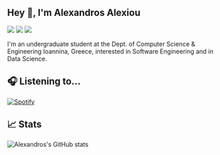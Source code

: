 ## Hey 👋, I'm Alexandros Alexiou

[![](https://img.shields.io/badge/-@homepage-%231DA1F2?style=flat-square&logo=about.me&logoColor=ffffff)](https://alexandrosalexiou.github.io/)
[![](https://img.shields.io/badge/-@alexandrosalexiou-%23181717?style=flat-square&logo=github)](https://github.com/AlexandrosAlexiou)
[![](https://img.shields.io/badge/-Alexandros%20Alexiou-blue?style=flat-square&logo=Linkedin&logoColor=white&link=https://www.linkedin.com/in/alexandrosalexiou/)](https://www.linkedin.com/in/alexandrosalexiou/)

I'm an undergraduate student at the Dept. of Computer Science & Engineering Ioannina, Greece, interested in Software Engineering and in Data Science.


## 🎧 Listening to...

[![Spotify](https://spotify-readmemd.herokuapp.com/?background_color=0d1117&border_color=ffffff)](https://spotify-readmemd.herokuapp.com/?background_color=0d1117&border_color=ffffff)



## &#x1f4c8; Stats

![Alexandros's GitHub stats](https://github-readme-stats.vercel.app/api?username=AlexandrosAlexiou&show_icons=true&theme=tokyonight&bg_color=0d1117)

